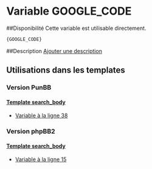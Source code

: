 # Variable GOOGLE_CODE

##Disponibilité
Cette variable est utilisable directement.

```html
{GOOGLE_CODE}
```

##Description
[Ajouter une description](https://fa-tvars.appspot.com/var/GOOGLE_CODE)

## Utilisations dans les templates

### Version PunBB

#### [Template search_body](punbb/search_body.md#readme)
* [Variable &agrave; la ligne 38](../punbb/search_body.tpl#L38)

### Version phpBB2

#### [Template search_body](subsilver/search_body.md#readme)
* [Variable &agrave; la ligne 15](../subsilver/search_body.tpl#L15)